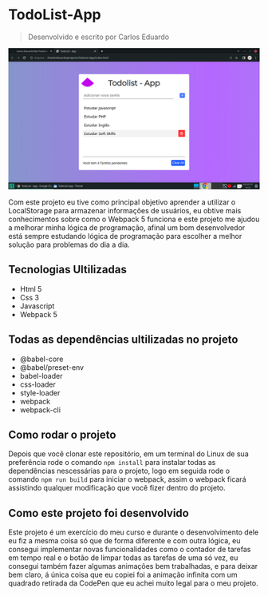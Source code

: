 # TodoList-App
> Desenvolvido e escrito por Carlos Eduardo

![title](img/todo-list.png)

Com este projeto eu tive como principal objetivo aprender a utilizar o LocalStorage para armazenar informações de usuários, eu obtive mais conhecimentos sobre como o Webpack 5 funciona e este projeto me ajudou a melhorar minha lógica de programação, afinal um bom desenvolvedor está sempre estudando lógica de programação para escolher a melhor solução para problemas do dia a dia.

## Tecnologias Ultilizadas

* Html 5
* Css 3
* Javascript
* Webpack 5

## Todas as dependências ultilizadas no projeto

* @babel-core
* @babel/preset-env
* babel-loader
* css-loader
* style-loader
* webpack
* webpack-cli

## Como rodar o projeto

Depois que você clonar este repositório, em um terminal do Linux de sua preferência rode o comando ```npm install``` para instalar todas as dependências nescessárias para o projeto, logo em seguida rode o comando ```npm run build``` para iniciar o webpack, assim o webpack ficará assistindo qualquer modificação que você fizer dentro do projeto.

## Como este projeto foi desenvolvido

Este projeto é um exercício do meu curso e durante o desenvolvimento dele eu fiz a mesma coisa só que de forma diferente e com outra lógica, eu consegui implementar novas funcionalidades como o contador de tarefas em tempo real e o botão de limpar todas as tarefas de uma só vez, eu consegui também fazer algumas animações bem trabalhadas, e para deixar bem claro, á única coisa que eu copiei foi a animação infinita com um quadrado retirada da CodePen que eu achei muito legal para o meu projeto.
